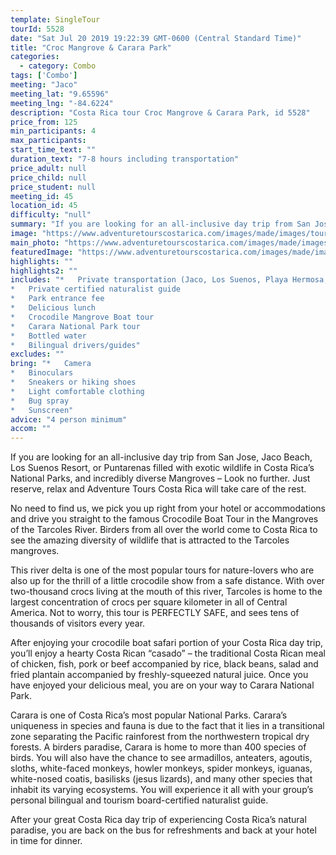 ```yaml
---
template: SingleTour
tourId: 5528
date: "Sat Jul 20 2019 19:22:39 GMT-0600 (Central Standard Time)"
title: "Croc Mangrove & Carara Park"
categories: 
  - category: Combo
tags: ['Combo']
meeting: "Jaco"
meeting_lat: "9.65596"
meeting_lng: "-84.6224"
description: "Costa Rica tour Croc Mangrove & Carara Park, id 5528"
price_from: 125
min_participants: 4
max_participants: 
start_time_text: ""
duration_text: "7-8 hours including transportation"
price_adult: null
price_child: null
price_student: null
meeting_id: 45
location_id: 45
difficulty: "null"
summary: "If you are looking for an all-inclusive day trip from San Jose, Jaco Beach, Los Suenos Resort, or Puntarenas filled with exotic wildlife in Costa Rica’s National Parks, and incredibly diverse Mangroves…"
image: "https://www.adventuretourscostarica.com/images/made/images/tours/The_Crocodile_Tour/Costa_Rica_Crocodile_Tour_Jaco_Beach_Los_Suenos_Adventure_Tours5_350_250_c1.jpg"
main_photo: "https://www.adventuretourscostarica.com/images/made/images/tours/The_Crocodile_Tour/Costa_Rica_Crocodile_Tour_Jaco_Beach_Los_Suenos_Adventure_Tours5_350_250_c1.jpg"
featuredImage: "https://www.adventuretourscostarica.com/images/made/images/tours/The_Crocodile_Tour/Costa_Rica_Crocodile_Tour_Jaco_Beach_Los_Suenos_Adventure_Tours5_350_250_c1.jpg"
highlights: ""
highlights2: ""
includes: "*   Private transportation (Jaco, Los Suenos, Playa Hermosa, San Jose)
*   Private certified naturalist guide
*   Park entrance fee
*   Delicious lunch
*   Crocodile Mangrove Boat tour
*   Carara National Park tour
*   Bottled water
*   Bilingual drivers/guides"
excludes: ""
bring: "*   Camera
*   Binoculars
*   Sneakers or hiking shoes
*   Light comfortable clothing
*   Bug spray
*   Sunscreen"
advice: "4 person minimum"
accom: ""
---
```

If you are looking for an all-inclusive day trip from San Jose, Jaco Beach, Los Suenos Resort, or Puntarenas filled with exotic wildlife in Costa Rica’s National Parks, and incredibly diverse Mangroves – Look no further. Just reserve, relax and Adventure Tours Costa Rica will take care of the rest.

No need to find us, we pick you up right from your hotel or accommodations and drive you straight to the famous Crocodile Boat Tour in the Mangroves of the Tarcoles River. Birders from all over the world come to Costa Rica to see the amazing diversity of wildlife that is attracted to the Tarcoles mangroves.

This river delta is one of the most popular tours for nature-lovers who are also up for the thrill of a little crocodile show from a safe distance. With over two-thousand crocs living at the mouth of this river, Tarcoles is home to the largest concentration of crocs per square kilometer in all of Central America. Not to worry, this tour is PERFECTLY SAFE, and sees tens of thousands of visitors every year.

After enjoying your crocodile boat safari portion of your Costa Rica day trip, you’ll enjoy a hearty Costa Rican “casado” – the traditional Costa Rican meal of chicken, fish, pork or beef accompanied by rice, black beans, salad and fried plantain accompanied by freshly-squeezed natural juice. Once you have enjoyed your delicious meal, you are on your way to Carara National Park.

Carara is one of Costa Rica’s most popular National Parks. Carara’s uniqueness in species and fauna is due to the fact that it lies in a transitional zone separating the Pacific rainforest from the northwestern tropical dry forests. A birders paradise, Carara is home to more than 400 species of birds. You will also have the chance to see armadillos, anteaters, agoutis, sloths, white-faced monkeys, howler monkeys, spider monkeys, iguanas, white-nosed coatis, basilisks (jesus lizards), and many other species that inhabit its varying ecosystems. You will experience it all with your group’s personal bilingual and tourism board-certified naturalist guide.

After your great Costa Rica day trip of experiencing Costa Rica’s natural paradise, you are back on the bus for refreshments and back at your hotel in time for dinner.